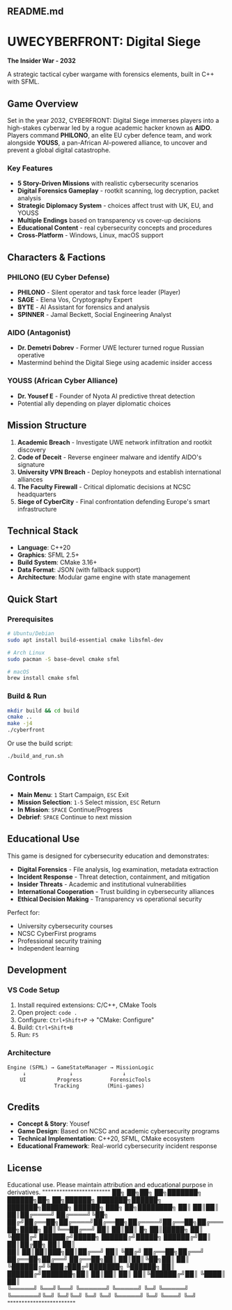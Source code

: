 ## README.md

# UWECYBERFRONT: Digital Siege

**The Insider War - 2032**

A strategic tactical cyber wargame with forensics elements, built in C++ with SFML.

## Game Overview

Set in the year 2032, CYBERFRONT: Digital Siege immerses players into a high-stakes cyberwar led by a rogue academic hacker known as **AIDO**. Players command **PHILONO**, an elite EU cyber defence team, and work alongside **YOUSS**, a pan-African AI-powered alliance, to uncover and prevent a global digital catastrophe.

### Key Features

- **5 Story-Driven Missions** with realistic cybersecurity scenarios
- **Digital Forensics Gameplay** - rootkit scanning, log decryption, packet analysis
- **Strategic Diplomacy System** - choices affect trust with UK, EU, and YOUSS
- **Multiple Endings** based on transparency vs cover-up decisions
- **Educational Content** - real cybersecurity concepts and procedures
- **Cross-Platform** - Windows, Linux, macOS support

## Characters & Factions

### PHILONO (EU Cyber Defense)
- **PHILONO** - Silent operator and task force leader (Player)
- **SAGE** - Elena Vos, Cryptography Expert
- **BYTE** - AI Assistant for forensics and analysis
- **SPINNER** - Jamal Beckett, Social Engineering Analyst

### AIDO (Antagonist)
- **Dr. Demetri Dobrev** - Former UWE lecturer turned rogue Russian operative
- Mastermind behind the Digital Siege using academic insider access

### YOUSS (African Cyber Alliance)
- **Dr. Yousef E** - Founder of Nyota AI predictive threat detection
- Potential ally depending on player diplomatic choices

## Mission Structure

1. **Academic Breach** - Investigate UWE network infiltration and rootkit discovery
2. **Code of Deceit** - Reverse engineer malware and identify AIDO's signature
3. **University VPN Breach** - Deploy honeypots and establish international alliances
4. **The Faculty Firewall** - Critical diplomatic decisions at NCSC headquarters
5. **Siege of CyberCity** - Final confrontation defending Europe's smart infrastructure

## Technical Stack
- **Language**: C++20
- **Graphics**: SFML 2.5+
- **Build System**: CMake 3.16+
- **Data Format**: JSON (with fallback support)
- **Architecture**: Modular game engine with state management

## Quick Start

### Prerequisites
```bash
# Ubuntu/Debian
sudo apt install build-essential cmake libsfml-dev

# Arch Linux  
sudo pacman -S base-devel cmake sfml

# macOS
brew install cmake sfml
```

### Build & Run
```bash
mkdir build && cd build
cmake ..
make -j4
./cyberfront
```

Or use the build script:
```bash
./build_and_run.sh
```

## Controls

- **Main Menu**: `1` Start Campaign, `ESC` Exit
- **Mission Selection**: `1-5` Select mission, `ESC` Return  
- **In Mission**: `SPACE` Continue/Progress
- **Debrief**: `SPACE` Continue to next mission

## Educational Use

This game is designed for cybersecurity education and demonstrates:

- **Digital Forensics** - File analysis, log examination, metadata extraction
- **Incident Response** - Threat detection, containment, and mitigation
- **Insider Threats** - Academic and institutional vulnerabilities
- **International Cooperation** - Trust building in cybersecurity alliances
- **Ethical Decision Making** - Transparency vs operational security

Perfect for:
- University cybersecurity courses
- NCSC CyberFirst programs  
- Professional security training
- Independent learning

## Development

### VS Code Setup
1. Install required extensions: C/C++, CMake Tools
2. Open project: `code .`
3. Configure: `Ctrl+Shift+P` → "CMake: Configure"
4. Build: `Ctrl+Shift+B`
5. Run: `F5`

### Architecture
```
Engine (SFML) → GameStateManager → MissionLogic
     ↓              ↓                ↓
    UI          Progress         ForensicTools
               Tracking         (Mini-games)
```

## Credits

- **Concept & Story**: Yousef
- **Game Design**: Based on NCSC and academic cybersecurity programs
- **Technical Implementation**: C++20, SFML, CMake ecosystem
- **Educational Framework**: Real-world cybersecurity incident response

## License

Educational use. Please maintain attribution and educational purpose in derivatives.
""""""""""""""""""""""""
██╗   ██╗██╗    ██╗███████╗     ██████╗██╗   ██╗██████╗ ███████╗██████╗ ███████╗██████╗  ██████╗ ███╗   ██╗████████╗
██║   ██║██║    ██║██╔════╝    ██╔════╝╚██╗ ██╔╝██╔══██╗██╔════╝██╔══██╗██╔════╝██╔══██╗██╔═══██╗████╗  ██║╚══██╔══╝
██║   ██║██║ █╗ ██║█████╗      ██║      ╚████╔╝ ██████╔╝█████╗  ██████╔╝█████╗  ██████╔╝██║   ██║██╔██╗ ██║   ██║   
██║   ██║██║███╗██║██╔══╝      ██║       ╚██╔╝  ██╔══██╗██╔══╝  ██╔══██╗██╔══╝  ██╔══██╗██║   ██║██║╚██╗██║   ██║   
╚██████╔╝╚███╔███╔╝███████╗    ╚██████╗   ██║   ██████╔╝███████╗██║  ██║██║     ██║  ██║╚██████╔╝██║ ╚████║   ██║   
 ╚═════╝  ╚══╝╚══╝ ╚══════╝     ╚═════╝   ╚═╝   ╚═════╝ ╚══════╝╚═╝  ╚═╝╚═╝     ╚═╝  ╚═╝ ╚═════╝ ╚═╝  ╚═══╝   ╚═╝   
                                                                                           """"""""""""""""""""""""                              

